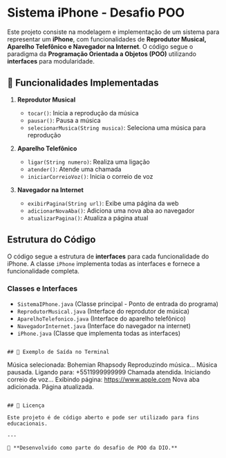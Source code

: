 # Sistema iPhone - Desafio POO

Este projeto consiste na modelagem e implementação de um sistema para representar um **iPhone**, com funcionalidades de **Reprodutor Musical, Aparelho Telefônico e Navegador na Internet**. O código segue o paradigma da **Programação Orientada a Objetos (POO)** utilizando **interfaces** para modularidade.

## 📌 Funcionalidades Implementadas

1. **Reprodutor Musical** 
   - `tocar()`: Inicia a reprodução da música
   - `pausar()`: Pausa a música
   - `selecionarMusica(String musica)`: Seleciona uma música para reprodução

2. **Aparelho Telefônico** 
   - `ligar(String numero)`: Realiza uma ligação
   - `atender()`: Atende uma chamada
   - `iniciarCorreioVoz()`: Inicia o correio de voz

3. **Navegador na Internet** 
   - `exibirPagina(String url)`: Exibe uma página da web
   - `adicionarNovaAba()`: Adiciona uma nova aba ao navegador
   - `atualizarPagina()`: Atualiza a página atual

##  Estrutura do Código

O código segue a estrutura de **interfaces** para cada funcionalidade do iPhone. A classe `iPhone` implementa todas as interfaces e fornece a funcionalidade completa.

###  Classes e Interfaces

- `SistemaIPhone.java` (Classe principal - Ponto de entrada do programa)
- `ReprodutorMusical.java` (Interface do reprodutor de música)
- `AparelhoTelefonico.java` (Interface do aparelho telefônico)
- `NavegadorInternet.java` (Interface do navegador na internet)
- `iPhone.java` (Classe que implementa todas as interfaces)
 ```

## 📌 Exemplo de Saída no Terminal

```
Música selecionada: Bohemian Rhapsody
Reproduzindo música...
Música pausada.
Ligando para: +5511999999999
Chamada atendida.
Iniciando correio de voz...
Exibindo página: https://www.apple.com
Nova aba adicionada.
Página atualizada.
```

## 📜 Licença

Este projeto é de código aberto e pode ser utilizado para fins educacionais.

---

🚀 **Desenvolvido como parte do desafio de POO da DIO.**

